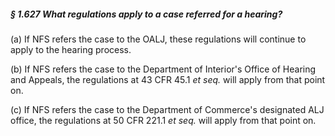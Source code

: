 ##### § 1.627 What regulations apply to a case referred for a hearing? #####

(a) If NFS refers the case to the OALJ, these regulations will continue to apply to the hearing process.

(b) If NFS refers the case to the Department of Interior's Office of Hearing and Appeals, the regulations at 43 CFR 45.1 *et seq.* will apply from that point on.

(c) If NFS refers the case to the Department of Commerce's designated ALJ office, the regulations at 50 CFR 221.1 *et seq.* will apply from that point on.